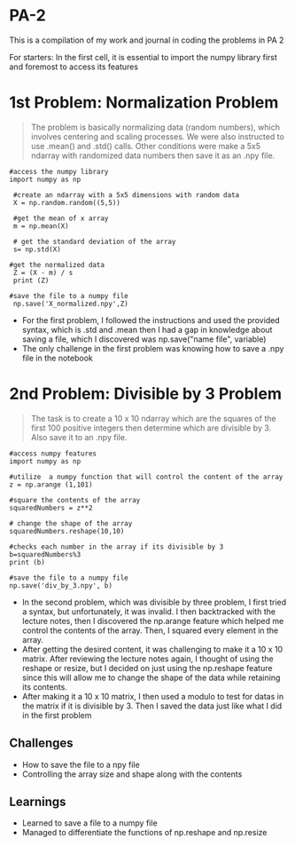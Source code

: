 # PA-2
This is a compilation of my work and journal in coding the problems in PA 2

For starters:
In the first cell, it is essential to import the numpy library first and foremost to access its features

# 1st Problem: Normalization Problem

> The problem is basically normalizing data (random numbers), which involves centering and scaling processes. We were also instructed to use .mean() and .std() calls. Other conditions were make a 5x5 ndarray with randomized data numbers then save it as an .npy file. 
```
#access the numpy library
import numpy as np

 #create an ndarray with a 5x5 dimensions with random data 
 X = np.random.random((5,5))

 #get the mean of x array
 m = np.mean(X)

 # get the standard deviation of the array
 s= np.std(X)

#get the normalized data
 Z = (X - m) / s
 print (Z)

#save the file to a numpy file
 np.save('X_normalized.npy',Z) 
```
- For the first problem, I followed the instructions and used the provided syntax, which is .std and .mean then I had a gap in knowledge about saving a file, which I discovered was np.save("name file", variable)
- The only challenge in the first problem was knowing how to save a .npy file in the notebook

# 2nd Problem: Divisible by 3 Problem


> The task is to create a 10 x 10 ndarray which are the squares of the first 100 positive
integers then determine which are divisible by 3. Also save it to an .npy file.
```
#access numpy features
import numpy as np

#utilize  a numpy function that will control the content of the array
z = np.arange (1,101)

#square the contents of the array
squaredNumbers = z**2

# change the shape of the array
squaredNumbers.reshape(10,10)

#checks each number in the array if its divisible by 3
b=squaredNumbers%3 
print (b)

#save the file to a numpy file
np.save('div_by_3.npy', b)
```
- In the second problem, which was divisible by three problem, I first tried a syntax, but unfortunately, it was invalid. I then backtracked with the lecture notes, then I discovered the np.arange feature which helped me control the contents of the array. Then, I squared every element in the array.
- After getting the desired content, it was challenging to make it a 10 x 10 matrix. After reviewing the lecture notes again, I thought of using the reshape or resize, but I decided on just using the np.reshape feature since this will allow me to change the shape of the data while retaining its contents.
- After making it a 10 x 10 matrix, I then used a modulo to test for datas in the matrix if it is divisible by 3. Then I saved the data just like what I did in the first problem

## Challenges
- How to save the file to a npy file
- Controlling the array size and shape along with the contents

## Learnings
- Learned to save a file to a numpy file
- Managed to differentiate the functions of np.reshape and np.resize


